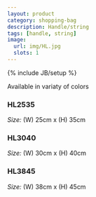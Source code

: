 ```yaml
---
layout: product
category: shopping-bag
description: Handle/string
tags: [handle, string]
image:
  url: img/HL.jpg
  slots: 1
---
```

{% include JB/setup %}

Available in variaty of colors

### HL2535

*Size:* (W) 25cm x (H) 35cm

### HL3040

*Size:* (W) 30cm x (H) 40cm

### HL3845

*Size:* (W) 38cm x (H) 45cm
